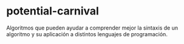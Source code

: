 # potential-carnival
Algoritmos que pueden ayudar a comprender mejor la sintaxis de un algoritmo y su aplicación a distintos lenguajes de programación.
